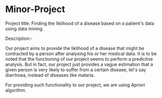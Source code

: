 # Minor-Project

Project title: Finding the liklihood of a disease based on a patient's data using data mining.

Description:-

Our project aims to provide the liklihood of a disease that might be contracted by a person after analysing his or her medical data. It is to be noted that the functioning of our project seems to perform a predictive analysis. But in fact, our project just provides a vague estimation that a given person is very likely to suffer from a certain disease, let's say diarrhoea, instead of diseases like malaria.

For providing such functionality to our project, we are using Apriori algorithm.
